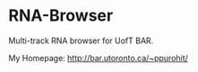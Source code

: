 # RNA-Browser
Multi-track RNA browser for UofT BAR.

My Homepage: http://bar.utoronto.ca/~ppurohit/
